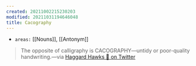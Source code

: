 ```yaml
---
created: 20211002215230203
modified: 20211031194646048
title: Cacography
---
```


- `areas:` [[Nouns]], [[Antonym]]

> The opposite of calligraphy is CACOGRAPHY—untidy or poor-quality handwriting.—via [Haggard Hawks 🦅 on Twitter](https://twitter.com/HaggardHawks/status/1444412173544009731)

